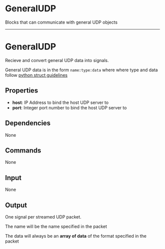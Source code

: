 GeneralUDP
=======

Blocks that can communicate with general UDP objects

***

GeneralUDP
===========

Recieve and convert general UDP data into signals.

General UDP data is in the form `name:type:data` where where type and data follow [python struct guidelines](https://docs.python.org/2/library/struct.html)

Properties
--------------

-   **host**: IP Address to bind the host UDP server to
-   **port**: Integer port number to bind the host UDP server to

Dependencies
----------------
None

Commands
----------------
None

Input
-------
None

Output
---------
One signal per streamed UDP packet. 

The name will be the name specified in the packet

The data will always be an **array of data** of the format specified in the packet 

